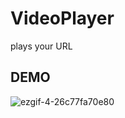 # VideoPlayer
plays your URL
## DEMO

![ezgif-4-26c77fa70e80](https://user-images.githubusercontent.com/64073436/83362679-5db1fb80-a3a8-11ea-95e3-219a31bb5c4c.gif)

